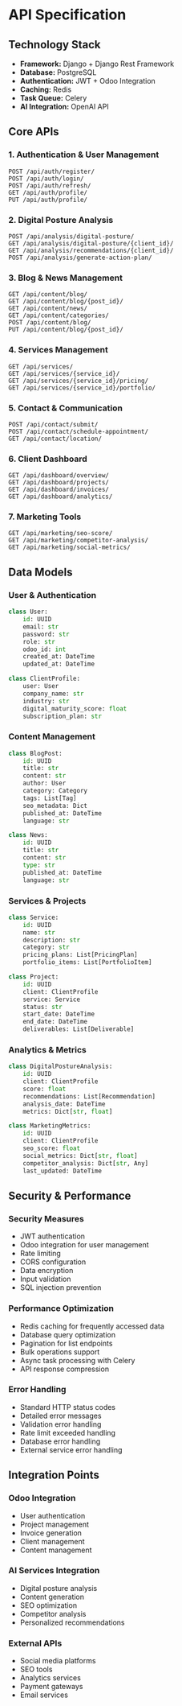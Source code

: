 # API Specification

## Technology Stack

- **Framework:** Django + Django Rest Framework
- **Database:** PostgreSQL
- **Authentication:** JWT + Odoo Integration
- **Caching:** Redis
- **Task Queue:** Celery
- **AI Integration:** OpenAI API

## Core APIs

### 1. Authentication & User Management

```http
POST /api/auth/register/
POST /api/auth/login/
POST /api/auth/refresh/
GET /api/auth/profile/
PUT /api/auth/profile/
```

### 2. Digital Posture Analysis

```http
POST /api/analysis/digital-posture/
GET /api/analysis/digital-posture/{client_id}/
GET /api/analysis/recommendations/{client_id}/
POST /api/analysis/generate-action-plan/
```

### 3. Blog & News Management

```http
GET /api/content/blog/
GET /api/content/blog/{post_id}/
GET /api/content/news/
GET /api/content/categories/
POST /api/content/blog/
PUT /api/content/blog/{post_id}/
```

### 4. Services Management

```http
GET /api/services/
GET /api/services/{service_id}/
GET /api/services/{service_id}/pricing/
GET /api/services/{service_id}/portfolio/
```

### 5. Contact & Communication

```http
POST /api/contact/submit/
POST /api/contact/schedule-appointment/
GET /api/contact/location/
```

### 6. Client Dashboard

```http
GET /api/dashboard/overview/
GET /api/dashboard/projects/
GET /api/dashboard/invoices/
GET /api/dashboard/analytics/
```

### 7. Marketing Tools

```http
GET /api/marketing/seo-score/
GET /api/marketing/competitor-analysis/
GET /api/marketing/social-metrics/
```

## Data Models

### User & Authentication

```python
class User:
    id: UUID
    email: str
    password: str
    role: str
    odoo_id: int
    created_at: DateTime
    updated_at: DateTime

class ClientProfile:
    user: User
    company_name: str
    industry: str
    digital_maturity_score: float
    subscription_plan: str
```

### Content Management

```python
class BlogPost:
    id: UUID
    title: str
    content: str
    author: User
    category: Category
    tags: List[Tag]
    seo_metadata: Dict
    published_at: DateTime
    language: str

class News:
    id: UUID
    title: str
    content: str
    type: str
    published_at: DateTime
    language: str
```

### Services & Projects

```python
class Service:
    id: UUID
    name: str
    description: str
    category: str
    pricing_plans: List[PricingPlan]
    portfolio_items: List[PortfolioItem]

class Project:
    id: UUID
    client: ClientProfile
    service: Service
    status: str
    start_date: DateTime
    end_date: DateTime
    deliverables: List[Deliverable]
```

### Analytics & Metrics

```python
class DigitalPostureAnalysis:
    id: UUID
    client: ClientProfile
    score: float
    recommendations: List[Recommendation]
    analysis_date: DateTime
    metrics: Dict[str, float]

class MarketingMetrics:
    id: UUID
    client: ClientProfile
    seo_score: float
    social_metrics: Dict[str, float]
    competitor_analysis: Dict[str, Any]
    last_updated: DateTime
```

## Security & Performance

### Security Measures

- JWT authentication
- Odoo integration for user management
- Rate limiting
- CORS configuration
- Data encryption
- Input validation
- SQL injection prevention

### Performance Optimization

- Redis caching for frequently accessed data
- Database query optimization
- Pagination for list endpoints
- Bulk operations support
- Async task processing with Celery
- API response compression

### Error Handling

- Standard HTTP status codes
- Detailed error messages
- Validation error handling
- Rate limit exceeded handling
- Database error handling
- External service error handling

## Integration Points

### Odoo Integration

- User authentication
- Project management
- Invoice generation
- Client management
- Content management

### AI Services Integration

- Digital posture analysis
- Content generation
- SEO optimization
- Competitor analysis
- Personalized recommendations

### External APIs

- Social media platforms
- SEO tools
- Analytics services
- Payment gateways
- Email services
